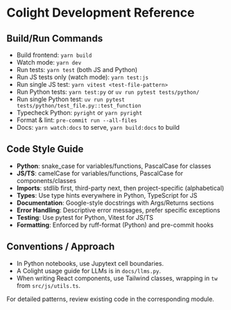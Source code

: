 # Colight Development Reference

## Build/Run Commands

- Build frontend: `yarn build`
- Watch mode: `yarn dev`
- Run tests: `yarn test` (both JS and Python)
- Run JS tests only (watch mode): `yarn test:js`
- Run single JS test: `yarn vitest <test-file-pattern>`
- Run Python tests: `yarn test:py` or `uv run pytest tests/python/`
- Run single Python test: `uv run pytest tests/python/test_file.py::test_function`
- Typecheck Python: `pyright` or `yarn pyright`
- Format & lint: `pre-commit run --all-files`
- Docs: `yarn watch:docs` to serve, `yarn build:docs` to build

## Code Style Guide

- **Python**: snake_case for variables/functions, PascalCase for classes
- **JS/TS**: camelCase for variables/functions, PascalCase for components/classes
- **Imports**: stdlib first, third-party next, then project-specific (alphabetical)
- **Types**: Use type hints everywhere in Python, TypeScript for JS
- **Documentation**: Google-style docstrings with Args/Returns sections
- **Error Handling**: Descriptive error messages, prefer specific exceptions
- **Testing**: Use pytest for Python, Vitest for JS/TS
- **Formatting**: Enforced by ruff-format (Python) and pre-commit hooks

## Conventions / Approach

- In Python notebooks, use Jupytext cell boundaries.
- A Colight usage guide for LLMs is in `docs/llms.py`.
- When writing React components, use Tailwind classes, wrapping in `tw` from `src/js/utils.ts`.

For detailed patterns, review existing code in the corresponding module.
